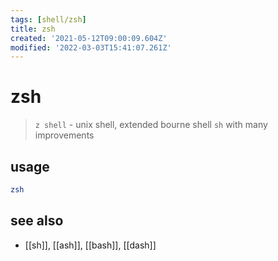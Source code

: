 ```yaml
---
tags: [shell/zsh]
title: zsh
created: '2021-05-12T09:00:09.604Z'
modified: '2022-03-03T15:41:07.261Z'
---
```


# zsh

> `z shell` - unix shell, extended bourne shell `sh` with many improvements

## usage

```sh
zsh
```

## see also

- [[sh]], [[ash]], [[bash]], [[dash]]
